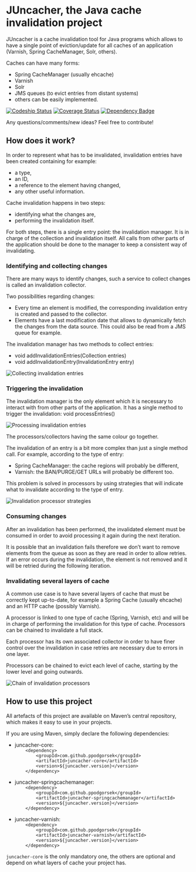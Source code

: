 # JUncacher, the Java cache invalidation project

JUncacher is a cache invalidation tool for Java programs which allows to have a single point of eviction/update for all caches of an application (Varnish, Spring CacheManager, Solr, others).

Caches can have many forms:
* Spring CacheManager (usually ehcache)
* Varnish
* Solr
* JMS queues (to evict entries from distant systems)
* others can be easily implemented.

[![Codeship Status](https://codeship.com/projects/7fc26c70-a2cf-0133-3d2b-5219d091b483/status?branch=master)](https://codeship.com/projects/129036)
[![Coverage Status](https://coveralls.io/repos/github/ppodgorsek/juncacher/badge.svg?branch=master)](https://coveralls.io/github/ppodgorsek/juncacher?branch=master)
[![Dependency Badge](https://www.versioneye.com/user/projects/56a63e5d1b78fd0039000179/badge.svg?style=flat)](https://www.versioneye.com/user/projects/56a63e5d1b78fd0039000179)

Any questions/comments/new ideas? Feel free to contribute!

## How does it work?

In order to represent what has to be invalidated, invalidation entries have been created containing for example:
* a type,
* an ID,
* a reference to the element having changed,
* any other useful information.

Cache invalidation happens in two steps:
* identifying what the changes are,
* performing the invalidation itself.

For both steps, there is a single entry point: the invalidation manager. It is in charge of the collection and invalidation itself. All calls from other parts of the application should be done to the manager to keep a consistent way of invalidating.

### Identifying and collecting changes

There are many ways to identify changes, such a service to collect changes is called an invalidation collector.

Two possibilities regarding changes:
* Every time an element is modified, the corresponding invalidation entry is created and passed to the collector.
* Elements have a last modification date that allows to dynamically fetch the changes from the data source. This could also be read from a JMS queue for example.

The invalidation manager has two methods to collect entries:
* void addInvalidationEntries(Collection<InvalidationEntry> entries)
* void addInvalidationEntry(InvalidationEntry entry)

![Collecting invalidation entries](https://github.com/ppodgorsek/juncacher/blob/master/src/doc/uml/generated/collect_invalidation_entries_sequence.png)

### Triggering the invalidation

The invalidation manager is the only element which it is necessary to interact with from other parts of the application.
It has a single method to trigger the invalidation: void processEntries()

![Processing invalidation entries](https://github.com/ppodgorsek/juncacher/blob/master/src/doc/uml/generated/process_invalidation_entries_sequence.png)

The processors/collectors having the same colour go together.

The invalidation of an entry is a bit more complex than just a single method call. For example, according to the type of entry:
* Spring CacheManager: the cache regions will probably be different,
* Varnish: the BAN/PURGE/GET URLs will probably be different too. 

This problem is solved in processors by using strategies that will indicate what to invalidate according to the type of entry.

![Invalidation processor strategies](https://github.com/ppodgorsek/juncacher/blob/master/src/doc/uml/generated/invalidation_processor_strategies_activity.png)

### Consuming changes

After an invalidation has been performed, the invalidated element must be consumed in order to avoid processing it again during the next iteration.

It is possible that an invalidation fails therefore we don’t want to remove elements from the queue as soon as they are read in order to allow retries. If an error occurs during the invalidation, the element is not removed and it will be retried during the following iteration.

### Invalidating several layers of cache

A common use case is to have several layers of cache that must be correctly kept up-to-date, for example a Spring Cache (usually ehcache) and an HTTP cache (possibly Varnish).

A processor is linked to one type of cache (Spring, Varnish, etc) and will be in charge of performing the invalidation for this type of cache. Processors can be chained to invalidate a full stack.

Each processor has its own associated collector in order to have finer control over the invalidation in case retries are necessary due to errors in one layer.

Processors can be chained to evict each level of cache, starting by the lower level and going outwards.

![Chain of invalidation processors](https://github.com/ppodgorsek/juncacher/blob/master/src/doc/uml/generated/invalidation_processor_chain_activity.png)

## How to use this project

All artefacts of this project are available on Maven’s central repository, which makes it easy to use in your projects.

If you are using Maven, simply declare the following dependencies:
* juncacher-core:  
`    <dependency>`  
`        <groupId>com.github.ppodgorsek</groupId>`  
`        <artifactId>juncacher-core</artifactId>`  
`        <version>${juncacher.version}</version>`  
`    </dependency>`

* juncacher-springcachemanager:  
`    <dependency>`  
`        <groupId>com.github.ppodgorsek</groupId>`  
`        <artifactId>juncacher-springcachemanager</artifactId>`  
`        <version>${juncacher.version}</version>`  
`    </dependency>`

* juncacher-varnish:  
`    <dependency>`  
`        <groupId>com.github.ppodgorsek</groupId>`  
`        <artifactId>juncacher-varnish</artifactId>`  
`        <version>${juncacher.version}</version>`  
`    </dependency>`

`juncacher-core` is the only mandatory one, the others are optional and depend on what layers of cache your project has.
